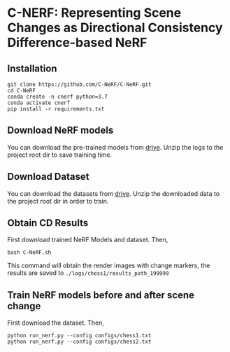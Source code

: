 
# C-NERF: Representing Scene Changes as Directional Consistency Difference-based NeRF
 
## Installation
```
git clone https://github.com/C-NeRF/C-NeRF.git
cd C-NeRF
conda create -n cnerf python=3.7
conda activate cnerf
pip install -r requirements.txt
```

## Download NeRF models 
 You can download the pre-trained models from [drive](https://drive.google.com/file/d/1rtmWgOIrOKVGO6ls3WGmQeaGCEEaifap/view?usp=sharing). Unzip the logs to the project root dir to save training time. 


## Download Dataset
 You can download the datasets from [drive](https://drive.google.com/file/d/1Qs235v4vgsVLRtH7AqGibtIJCJ_8ZzsE/view). Unzip the downloaded data to the project root dir in order to train. 


## Obtain CD Results
First download trained NeRF Models and dataset. Then, 
```
bash C-NeRF.sh
```
This command will obtain the render images with change markers, the results are saved to `./logs/chess1/results_path_199999`


## Train NeRF models before and after scene change
First download the dataset. Then,
```
python run_nerf.py --config configs/chess1.txt
python run_nerf.py --config configs/chess2.txt
```


